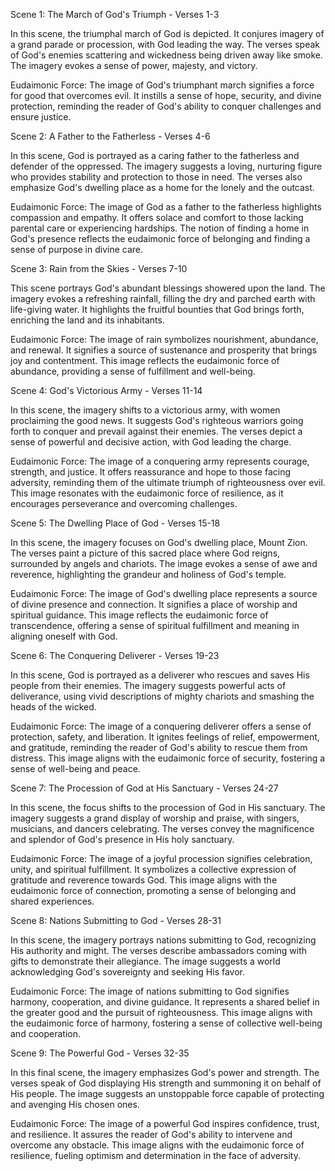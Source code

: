 Scene 1: The March of God's Triumph - Verses 1-3

In this scene, the triumphal march of God is depicted. It conjures imagery of a grand parade or procession, with God leading the way. The verses speak of God's enemies scattering and wickedness being driven away like smoke. The imagery evokes a sense of power, majesty, and victory.

Eudaimonic Force: The image of God's triumphant march signifies a force for good that overcomes evil. It instills a sense of hope, security, and divine protection, reminding the reader of God's ability to conquer challenges and ensure justice.

Scene 2: A Father to the Fatherless - Verses 4-6

In this scene, God is portrayed as a caring father to the fatherless and defender of the oppressed. The imagery suggests a loving, nurturing figure who provides stability and protection to those in need. The verses also emphasize God's dwelling place as a home for the lonely and the outcast.

Eudaimonic Force: The image of God as a father to the fatherless highlights compassion and empathy. It offers solace and comfort to those lacking parental care or experiencing hardships. The notion of finding a home in God's presence reflects the eudaimonic force of belonging and finding a sense of purpose in divine care.

Scene 3: Rain from the Skies - Verses 7-10

This scene portrays God's abundant blessings showered upon the land. The imagery evokes a refreshing rainfall, filling the dry and parched earth with life-giving water. It highlights the fruitful bounties that God brings forth, enriching the land and its inhabitants.

Eudaimonic Force: The image of rain symbolizes nourishment, abundance, and renewal. It signifies a source of sustenance and prosperity that brings joy and contentment. This image reflects the eudaimonic force of abundance, providing a sense of fulfillment and well-being.

Scene 4: God's Victorious Army - Verses 11-14

In this scene, the imagery shifts to a victorious army, with women proclaiming the good news. It suggests God's righteous warriors going forth to conquer and prevail against their enemies. The verses depict a sense of powerful and decisive action, with God leading the charge.

Eudaimonic Force: The image of a conquering army represents courage, strength, and justice. It offers reassurance and hope to those facing adversity, reminding them of the ultimate triumph of righteousness over evil. This image resonates with the eudaimonic force of resilience, as it encourages perseverance and overcoming challenges.

Scene 5: The Dwelling Place of God - Verses 15-18

In this scene, the imagery focuses on God's dwelling place, Mount Zion. The verses paint a picture of this sacred place where God reigns, surrounded by angels and chariots. The image evokes a sense of awe and reverence, highlighting the grandeur and holiness of God's temple.

Eudaimonic Force: The image of God's dwelling place represents a source of divine presence and connection. It signifies a place of worship and spiritual guidance. This image reflects the eudaimonic force of transcendence, offering a sense of spiritual fulfillment and meaning in aligning oneself with God.

Scene 6: The Conquering Deliverer - Verses 19-23

In this scene, God is portrayed as a deliverer who rescues and saves His people from their enemies. The imagery suggests powerful acts of deliverance, using vivid descriptions of mighty chariots and smashing the heads of the wicked. 

Eudaimonic Force: The image of a conquering deliverer offers a sense of protection, safety, and liberation. It ignites feelings of relief, empowerment, and gratitude, reminding the reader of God's ability to rescue them from distress. This image aligns with the eudaimonic force of security, fostering a sense of well-being and peace.

Scene 7: The Procession of God at His Sanctuary - Verses 24-27

In this scene, the focus shifts to the procession of God in His sanctuary. The imagery suggests a grand display of worship and praise, with singers, musicians, and dancers celebrating. The verses convey the magnificence and splendor of God's presence in His holy sanctuary.

Eudaimonic Force: The image of a joyful procession signifies celebration, unity, and spiritual fulfillment. It symbolizes a collective expression of gratitude and reverence towards God. This image aligns with the eudaimonic force of connection, promoting a sense of belonging and shared experiences.

Scene 8: Nations Submitting to God - Verses 28-31

In this scene, the imagery portrays nations submitting to God, recognizing His authority and might. The verses describe ambassadors coming with gifts to demonstrate their allegiance. The image suggests a world acknowledging God's sovereignty and seeking His favor.

Eudaimonic Force: The image of nations submitting to God signifies harmony, cooperation, and divine guidance. It represents a shared belief in the greater good and the pursuit of righteousness. This image aligns with the eudaimonic force of harmony, fostering a sense of collective well-being and cooperation.

Scene 9: The Powerful God - Verses 32-35

In this final scene, the imagery emphasizes God's power and strength. The verses speak of God displaying His strength and summoning it on behalf of His people. The image suggests an unstoppable force capable of protecting and avenging His chosen ones.

Eudaimonic Force: The image of a powerful God inspires confidence, trust, and resilience. It assures the reader of God's ability to intervene and overcome any obstacle. This image aligns with the eudaimonic force of resilience, fueling optimism and determination in the face of adversity.